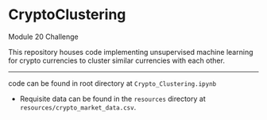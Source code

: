 # CryptoClustering
Module 20 Challenge

This repository houses code implementing unsupervised machine learning for crypto currencies to cluster similar currencies with each other.

---

code can be found in root directory at `Crypto_Clustering.ipynb`

* Requisite data can be found in the `resources` directory at `resources/crypto_market_data.csv`.
